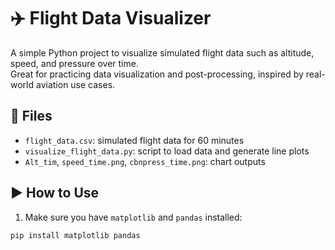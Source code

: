 # ✈️ Flight Data Visualizer

A simple Python project to visualize simulated flight data such as altitude, speed, and pressure over time.  
Great for practicing data visualization and post-processing, inspired by real-world aviation use cases.

## 📂 Files
- `flight_data.csv`: simulated flight data for 60 minutes
- `visualize_flight_data.py`: script to load data and generate line plots
- `Alt_tim`, `speed_time.png`, `cbnpress_time.png`: chart outputs

## ▶️ How to Use
1. Make sure you have `matplotlib` and `pandas` installed:
```bash
pip install matplotlib pandas
